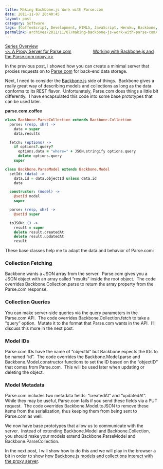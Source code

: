 ```yaml
---
title: Making Backbone.js Work with Parse.com
date: 2011-11-07 20:40:45
layout: post
category: Software
tags: [CoffeeScript, Development, HTML5, JavaScript, Heroku, Backbone, Node.js, Parse.com, Technology, Web]
permalink: archives/2011/11/07/making-backbone-js-work-with-parse-com/
---
```


[Series Overview](/archives/2011/11/07/going-mostly-server-less-with-backbone-js/)     
[&lt;&lt; A Proxy Server for Parse.com](/archives/2011/11/07/a-proxy-server-for-parse-com/)&#160;&#160;&#160;&#160;&#160;&#160;&#160;&#160;&#160;&#160;&#160;&#160;&#160;&#160;&#160;&#160;&#160; [Working with Backbone.js and the Parse.com proxy &gt;&gt;](/archives/2011/11/09/working-with-backbone-js-and-the-parse-com-proxy/)

In the previous post, I showed how you can create a minimal server that proxies requests on to [Parse.com](http://parse.com) for back-end data storage.

Next, I need to consider the [Backbone.js](http://documentcloud.github.com/backbone/) side of things.&#160; Backbone gives a really great way of describing models and collections as long as the data conforms to its REST flavor.&#160; Unfortunately, Parse.com does things a little bit differently.&#160; I have encapsulated this code into some base prototypes that can be used later.&#160; 

**parse.com.coffee**
```coffee
class Backbone.ParseCollection extends Backbone.Collection
  parse: (resp, xhr) ->
    data = super
    data.results

  fetch: (options) ->
    if options?.query?
      options.data = "where=" + JSON.stringify options.query
      delete options.query
    super

class Backbone.ParseModel extends Backbone.Model
  setId: (data) ->
    data.id = data.objectId unless data.id
    data

  constructor: (model) ->
    @setId model
    super

  parse: (resp, xhr) ->
    @setId super

  toJSON: () ->
    result = super
    delete result.createdAt
    delete result.updatedAt
    result
```

These base classes help me to adapt the data and behavior of Parse.com:

### Collection Fetching

Backbone wants a JSON array from the server.&#160; Parse.com gives you a JSON object with an array called “results” inside the root object.&#160; The code overrides Backbone.Collection.parse to return the array property from the Parse.com response.

### Collection Queries

You can make server-side queries via the query parameters in the Parse.com API.&#160; The code overrides Backbone.Collection.fetch to take a “query” option.&#160; Mutate it to the format that Parse.com wants in the API.&#160; I’ll discuss this more in the next post.

### Model IDs

Parse.com IDs have the name of “objectId” but Backbone expects the IDs to be named “id”.&#160; The code overrides the Backbone.Model.parse and Backbone.Model.constructor functions to set the ID based on the “objectID” that comes from Parse.com.&#160; This will be used later when updating or deleting the object.

### Model Metadata

Parse.com includes two metadata fields: “createdAt” and “updatedAt”.&#160; While they may be useful, Parse.com fails if you send these fields via a PUT request.&#160; The code overrides Backbone.Model.toJSON to remove these items from the serialization, thus keeping them from being sent to Parse.com as well.

We now have base prototypes that allow us to communicate with the server.&#160; Instead of extending Backbone.Model and Backbone.Collection, you should make your models extend Backbone.ParseModel and Backbone.ParseCollection.&#160; 

In the next post, I will show how to do this and we will play in the browser a bit in order to show [how Backbone.js models and collections interact with the proxy server](/archives/2011/11/09/working-with-backbone-js-and-the-parse-com-proxy/). 

  